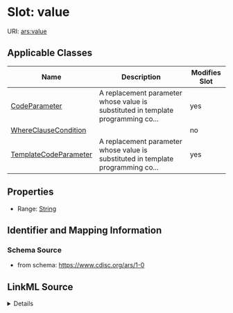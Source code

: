 # Slot: value

URI: [ars:value](https://www.cdisc.org/ars/1-0/value)



<!-- no inheritance hierarchy -->




## Applicable Classes

| Name | Description | Modifies Slot |
| --- | --- | --- |
[CodeParameter](CodeParameter.md) | A replacement parameter whose value is substituted in template programming co... |  yes  |
[WhereClauseCondition](WhereClauseCondition.md) |  |  no  |
[TemplateCodeParameter](TemplateCodeParameter.md) | A replacement parameter whose value is substituted in template programming co... |  yes  |







## Properties

* Range: [String](String.md)





## Identifier and Mapping Information







### Schema Source


* from schema: https://www.cdisc.org/ars/1-0




## LinkML Source

<details>
```yaml
name: value
from_schema: https://www.cdisc.org/ars/1-0
rank: 1000
alias: value
domain_of:
- CodeParameter
- WhereClauseCondition
range: string

```
</details>